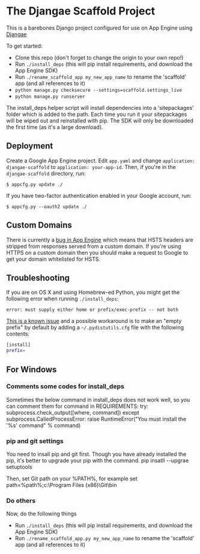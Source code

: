 
# The Djangae Scaffold Project

This is a barebones Django project configured for use on App Engine using [Djangae](https://github.com/potatolondon/djangae)

To get started:

 - Clone this repo (don't forget to change the origin to your own repo!)
 - Run `./install_deps` (this will pip install requirements, and download the App Engine SDK)
 - Run `./rename_scaffold_app my_new_app_name` to rename the 'scaffold' app (and all references to it)
 - `python manage.py checksecure --settings=scaffold.settings_live`
 - `python manage.py runserver`

The install_deps helper script will install dependencies into a 'sitepackages' folder which is added to the path. Each time you run it your
sitepackages will be wiped out and reinstalled with pip. The SDK will only be downloaded the first time (as it's a large download).

## Deployment

Create a Google App Engine project. Edit `app.yaml` and change `application: djangae-scaffold` to `application: your-app-id`. Then, if you're in the `djangae-scaffold` directory, run:

    $ appcfg.py update ./

If you have two-factor authentication enabled in your Google account, run:

    $ appcfg.py --oauth2 update ./

## Custom Domains

There is currently a [bug in App Engine](https://code.google.com/p/googleappengine/issues/detail?id=7427) which means that HSTS headers are stripped from responses served from a custom domain.  If you're using HTTPS on a custom domain then you should make a request to Google to get your domain whitelisted for HSTS.

## Troubleshooting

If you are on OS X and using Homebrew-ed Python, you might get the following error when running `./install_deps`:

    error: must supply either home or prefix/exec-prefix -- not both

[This is a known issue](https://github.com/Homebrew/homebrew/blob/master/share/doc/homebrew/Homebrew-and-Python.md#note-on-pip-install---user) and a possible workaround is to make an "empty prefix" by default by adding a `~/.pydistutils.cfg` file with the following contents:

```bash
[install]
prefix=
```


## For Windows

### Comments some codes for install_deps
Sometimes the below command in install_deps does not work well, so you can comment them
    for command in REQUIREMENTS:
        try:
            subprocess.check_output([where, command])
        except subprocess.CalledProcessError:
            raise RuntimeError("You must install the '%s' command" % command) 

### pip and git settings
You need to insall pip and git first. Though you have already installed the pip, it's better to upgrade your pip with the command.
    pip insatll --upgrae setuptools

Then, set Git path on your %PATH%, for example
    set path=%path%;c:\Program Files (x86)\Git\bin

### Do others
Now, do the following things
- Run `./install_deps` (this will pip install requirements, and download the App Engine SDK)
- Run `./rename_scaffold_app.py my_new_app_name` to rename the 'scaffold' app (and all references to it)

